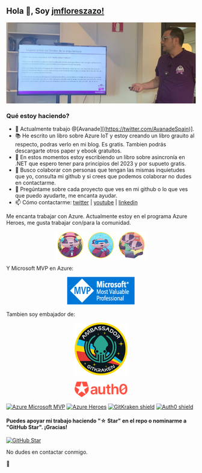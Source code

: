 ## Hola 👋, Soy [jmfloreszazo!](https://www.linkedin.com/in/jmfloreszazo/)

<img align="center" alt="me" src="https://github.com/jmfloreszazo/jmfloreszazo/blob/main/.assets/banner.jpg"/>

### Qué estoy haciendo?

- 🔭 Actualmente trabajo @[Avanade][(https://twitter.com/AvanadeSpain)].
- 📚 He escrito un libro sobre Azure IoT y estoy creando un libro grauito al respecto, podras verlo en mi blog. Es gratis. Tambien podrás descargarte otros paper y ebook gratuitos.
- 📖 En estos momentos estoy escribiendo un libro sobre asincronía en .NET que espero tener para principios del 2023 y por supueto gratis.
- 👯 Busco colaborar con personas que tengan las mismas inquietudes que yo, consulta mi github y si crees que podemos colaborar no dudes en contactarme.
- 💬 Pregúntame sobre cada proyecto que ves en mi github o lo que ves que puedo ayudarte, me encanta ayudar.
- 📫 Cómo contactarme: [twitter](https://twitter.com/jmfloreszazo) | [youtube](https://www.youtube.com/channel/UCloqpGxXA6j_YnxVGPcg_Zg) | [linkedin](https://www.linkedin.com/in/jmfloreszazo/)

Me encanta trabajar con Azure. Actualmente estoy en el programa Azure Heroes, me gusta trabajar con/para la comunidad.

<p align="center">
<img align="center" width="240px" alt="me" src="https://github.com/jmfloreszazo/jmfloreszazo/blob/main/.assets/AzureHeroesBadgets.png"/>
</p>

Y Microsoft MVP en Azure:

<p align="center">
<img width="180px" alt="Azure MVP" src="https://github.com/jmfloreszazo/jmfloreszazo/blob/main/.assets/MVP_Badge_Horizontal_Preferred_Blue3005_RGB.png"/>
</p>

Tambien soy embajador de:

<p align="center">
<img width="140px" alt="GithKraken Ambassador" src="https://github.com/jmfloreszazo/jmfloreszazo/blob/main/.assets/gk.png"/>
</P>

<p align="center">
<img width="140px" alt="Auth0 Ambassador" src="https://github.com/jmfloreszazo/jmfloreszazo/blob/main/.assets/brand-evolution_logo_Auth0_horizontal_organge.png"/>
</p">

[![Azure Microsoft MVP](https://img.shields.io/badge/Microsoft%20MVP-Azure-blue?style=square&logo=Microsoft)](https://mvp.microsoft.com/es-es/PublicProfile/5004828?fullName=Jose%20Maria%20Flores%20Zazo) [![Azure Heroes](https://img.shields.io/badge/Azure%20Heroes-Content%20Hero%2C%20Mentor%2C%20Maker%20%26%20More-blue?style=square&logo=Microsoft)](https://www.microsoft.com/skills/azureheroes) [![GitKraken shield](https://img.shields.io/badge/GitKraken-Ambassador-teal?style=square&logo=gitkraken)](https://gitkraken.com/invite/sUviHf86) [![Auth0 shield](https://img.shields.io/badge/Auth0-Ambassador-orange?style=square&logo=Auth0)](https://auth0.com/ambassador-program/ambassadors)
  
#### Puedes apoyar mi trabajo haciendo "☆ Star" en el repo o nominarme a "GitHub Star". ¡Gracias!

[![GitHub Star](https://img.shields.io/badge/GitHub-Nominar_a_star-yellowl?style=squaree&logo=github&logoColor=white&labelColor=101010)](https://stars.github.com/nominate/)

No dudes en contactar conmigo.

🖖
